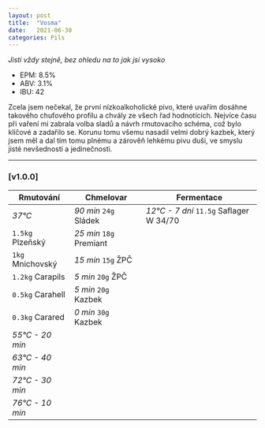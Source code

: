 ```yaml
---
layout: post
title:  "Vosma"
date:   2021-06-30
categories: Pils
---
```


*Jistí vždy stejně, bez ohledu na to jak jsi vysoko*

- EPM: 8.5% 
- ABV: 3.1%
- IBU: 42

Zcela jsem nečekal, že první nízkoalkoholické pivo, které uvařím dosáhne takového chuťového profilu a chvály ze všech řad hodnotících. Nejvíce času při vaření mi zabrala volba sladů a návrh rmutovacího schéma, což bylo klíčové a zadařilo se. Korunu tomu všemu nasadil velmi dobrý kazbek, který jsem měl a dal tím tomu plnému a zárověň lehkému pivu duši, ve smyslu jisté nevšednosti a jedinečnosti.

***

### [v1.0.0]

Rmutování          | Chmelovar             | Fermentace
---                | ---                   | ---
*37°C*             | *90 min* `24g` Sládek | *12°C - 7 dní* `11.5g` Saflager W 34/70
`1.5kg` Plzeňský   | *25 min* `18g` Premiant| 
`1kg` Mnichovský   | *15 min* `15g` ŽPČ    |
`1.2kg` Carapils   | *5 min* `20g` ŽPČ     |
`0.5kg` Carahell   | *5 min* `20g` Kazbek  |
`0.3kg` Carared    | *0 min* `30g` Kazbek  |
*55°C - 20 min*    |                       |
*63°C - 40 min*    |                       |
*72°C - 30 min*    |                       |
*76°C - 10 min*    |                       |
